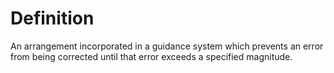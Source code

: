 # Definition

An arrangement incorporated in a guidance system which prevents an error
from being corrected until that error exceeds a specified magnitude.
